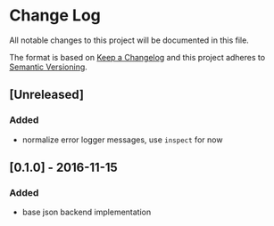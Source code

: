 # Change Log

All notable changes to this project will be documented in this file.

The format is based on [Keep a Changelog](http://keepachangelog.com/) and this project adheres to [Semantic Versioning](http://semver.org/).

## [Unreleased]

### Added
- normalize error logger messages, use `inspect` for now

## [0.1.0] - 2016-11-15
### Added
- base json backend implementation
